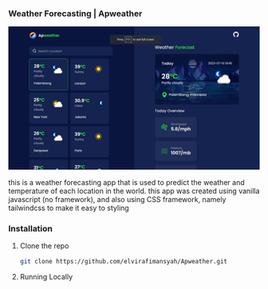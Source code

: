 ### Weather Forecasting | Apweather

![thumbnail](src/img/apweather.png)

this is a weather forecasting app that is used to predict the weather and temperature of each location in the world. this app was created using vanilla javascript (no framework), and also using CSS framework, namely tailwindcss to make it easy to styling

### Installation

1. Clone the repo
   ```sh
   git clone https://github.com/elvirafimansyah/Apweather.git
   ```
2. Running Locally